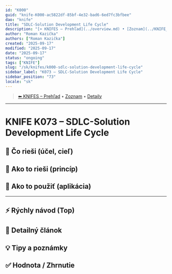 ```yaml
---
id: "K000"
guid: "knife-K000-ac5822df-85bf-4e32-bad6-6ed7fc3bfbee"
dao: "knife"
title: "SDLC-Solution Development Life Cycle"
description: "[⬅ KNIFES – Prehľad](../overview.md) • [Zoznam](../KNIFE_Overview_List.md) • [Detaily](../KNIFE_Overview_Details.md)\n---\n KNIFE K073 – SDLC-Solution Development Life Cycle"
author: "Roman Kazička"
authors: ["Roman Kazička"]
created: "2025-09-17"
modified: "2025-09-17"
date: "2025-09-17"
status: "ongoing"
tags: ["KNIFE"]
slug: "/sk/knifes/k000-sdlc-solution-development-life-cycle"
sidebar_label: "K073 – SDLC-Solution Development Life Cycle"
sidebar_position: "73"
locale: "sk"
---
```

<!-- body:start -->

<!-- nav:knifes -->
> [⬅ KNIFES – Prehľad](../overview.md) • [Zoznam](../KNIFE_Overview_List.md) • [Detaily](../KNIFE_Overview_Details.md)
---
# KNIFE K073 – SDLC-Solution Development Life Cycle

## 🎯 Čo rieši (účel, cieľ)

## 🧩 Ako to rieši (princíp)

## 🧪 Ako to použiť (aplikácia)

---

## ⚡ Rýchly návod (Top)

## 📜 Detailný článok

## 💡 Tipy a poznámky

## ✅ Hodnota / Zhrnutie
